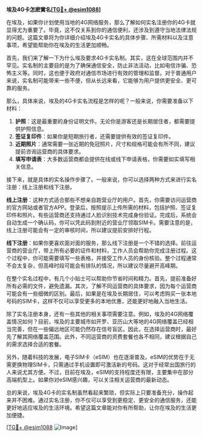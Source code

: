 **埃及4G卡怎麽實名[[TG💪+ @esim1088](https://t.me/s/esim1088)]**

在埃及，如果你计划使用当地的4G网络服务，那么了解如何实名注册你的4G卡就显得尤为重要了。毕竟，这不仅关系到你的通信便利，还涉及到遵守当地法律法规的问题。这篇文章将为你详细介绍埃及4G卡实名的具体步骤、所需材料以及注意事项，希望能帮助你在埃及的生活更加顺畅。

首先，我们来了解一下为什么埃及要求4G卡实名制。其实，这在全球范围内并不罕见。实名制的主要目的是为了确保通信安全，防止非法活动，比如电信诈骗、恐怖主义等。同时，这也便于政府对通信市场进行有效的管理和监督。对于普通用户来说，实名制可能带来一些不便，但从长远来看，它能够为用户提供更安全、更可靠的服务。

那么，具体来说，埃及的4G卡实名流程是怎样的呢？一般来说，你需要准备以下材料：

1. **护照**：这是最重要的身份证明文件。无论你是游客还是长期居住者，都需要提供护照信息。
2. **签证复印件**：如果你是短期旅行者，还需要提供有效的签证复印件。
3. **近期照片**：通常需要一张近期的免冠照片，尺寸和规格可能会有所不同，建议提前咨询运营商的具体要求。
4. **填写申请表**：大多数运营商都会提供在线或线下申请表格，你需要如实填写相关信息。

接下来，就是具体的实名操作步骤了。一般来说，你可以选择两种方式来进行实名注册：线上注册和线下注册。

**线上注册**：这种方式适合那些不想亲自跑营业厅的用户。首先，你需要访问运营商的官方网站或者官方APP。登录后，按照提示上传所需的材料，包括护照、签证复印件和照片。有些运营商还支持通过人脸识别技术完成身份验证。完成后，系统会自动生成一个确认码，你可以凭此码到附近的营业厅领取SIM卡。需要注意的是，线上注册可能会有一定的审核时间，所以建议提前安排好行程。

**线下注册**：如果你更喜欢面对面的服务，那么线下注册是一个不错的选择。前往运营商的营业厅，带上所有必要的证件和材料，工作人员会帮助你完成注册过程。这个过程中，你可能需要填写一些表格，并接受工作人员的身份核验。整个过程通常不会太复杂，但高峰时段可能会有排队的情况，所以建议尽量避开高峰期。

在整个实名过程中，有几个小贴士可以帮助你节省时间和精力。首先，提前准备好所有必需的文件，避免遗漏。其次，了解不同运营商的具体要求，因为每个运营商可能会有一些细微的区别。最后，如果是在埃及长期居住，可以考虑购买一张本地号码的SIM卡，这样不仅可以享受更多的本地优惠，还能更好地融入当地生活。

除了实名注册本身，还有一些其他的相关事项需要注意。例如，埃及的4G网络覆盖情况如何？目前，埃及的主要城市如开罗、亚历山大等地的4G网络覆盖已经相当完善，但在一些偏远地区可能仍然存在信号盲区。因此，在选择运营商时，最好先了解其网络覆盖范围。此外，不同运营商的资费套餐也各不相同，建议根据自己的需求选择合适的套餐。

另外，随着科技的发展，电子SIM卡（eSIM）也在逐渐普及。eSIM的优势在于无需更换物理SIM卡，只需通过手机设置即可激活新的号码。这对于经常出国旅行的人来说尤其方便。不过，目前在埃及，eSIM的支持程度还有限，主要集中在部分高端机型上。如果你对eSIM感兴趣，可以关注相关运营商的最新动态。

总的来说，埃及4G卡的实名制虽然看起来繁琐，但实际上只要准备充分，操作起来并不困难。通过实名注册，你不仅可以享受到更稳定、更安全的通信服务，还能更好地适应埃及的生活环境。希望这篇文章能对你有所帮助，让你在埃及的生活更加便捷。

[[TG💪+ @esim1088](https://t.me/s/esim1088) ![Image](https://i.postimg.cc/4NQfJmqS/Snipaste-2025-05-13-00-14-12.png)]